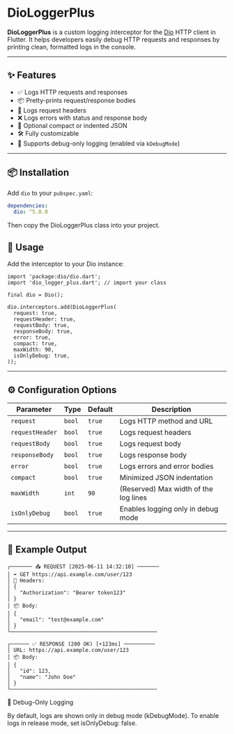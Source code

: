 # DioLoggerPlus

**DioLoggerPlus** is a custom logging interceptor for the [Dio](https://pub.dev/packages/dio) HTTP client in Flutter. It helps developers easily debug HTTP requests and responses by printing clean, formatted logs in the console.

---

## ✨ Features

- ✅ Logs HTTP requests and responses
- 📦 Pretty-prints request/response bodies
- 🔸 Logs request headers
- ❌ Logs errors with status and response body
- 🧩 Optional compact or indented JSON
- 🛠 Fully customizable
- 🔐 Supports debug-only logging (enabled via `kDebugMode`)

---

## 📦 Installation

Add `dio` to your `pubspec.yaml`:

```yaml
dependencies:
  dio: ^5.0.0
```
Then copy the DioLoggerPlus class into your project.

## 🚀 Usage

Add the interceptor to your Dio instance:

```
import 'package:dio/dio.dart';
import 'dio_logger_plus.dart'; // import your class

final dio = Dio();

dio.interceptors.add(DioLoggerPlus(
  request: true,
  requestHeader: true,
  requestBody: true,
  responseBody: true,
  error: true,
  compact: true,
  maxWidth: 90,
  isOnlyDebug: true,
));
```
---
## ⚙️ Configuration Options
| Parameter       | Type   | Default | Description                           |
| --------------- | ------ | ------- | ------------------------------------- |
| `request`       | `bool` | `true`  | Logs HTTP method and URL              |
| `requestHeader` | `bool` | `true`  | Logs request headers                  |
| `requestBody`   | `bool` | `true`  | Logs request body                     |
| `responseBody`  | `bool` | `true`  | Logs response body                    |
| `error`         | `bool` | `true`  | Logs errors and error bodies          |
| `compact`       | `bool` | `true`  | Minimized JSON indentation            |
| `maxWidth`      | `int`  | `90`    | (Reserved) Max width of the log lines |
| `isOnlyDebug`   | `bool` | `true`  | Enables logging only in debug mode    |
---
## 🧪 Example Output
```
┌─────── 📤 REQUEST [2025-06-11 14:32:10] ───────
│ ➡️ GET https://api.example.com/user/123
│ 🔸 Headers:
│ {
│   "Authorization": "Bearer token123"
│ }
│ 📦 Body:
│ {
│   "email": "test@example.com"
│ }
└───────────────────────────────────────────────

┌────── ✅ RESPONSE (200 OK) [+123ms] ──────────
│ URL: https://api.example.com/user/123
│ 📦 Body:
│ {
│   "id": 123,
│   "name": "John Doe"
│ }
└───────────────────────────────────────────────

```
🔐 Debug-Only Logging

By default, logs are shown only in debug mode (kDebugMode).
To enable logs in release mode, set isOnlyDebug: false.